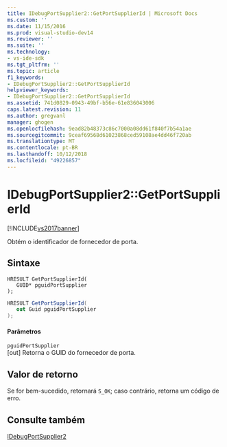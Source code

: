 ```yaml
---
title: IDebugPortSupplier2::GetPortSupplierId | Microsoft Docs
ms.custom: ''
ms.date: 11/15/2016
ms.prod: visual-studio-dev14
ms.reviewer: ''
ms.suite: ''
ms.technology:
- vs-ide-sdk
ms.tgt_pltfrm: ''
ms.topic: article
f1_keywords:
- IDebugPortSupplier2::GetPortSupplierId
helpviewer_keywords:
- IDebugPortSupplier2::GetPortSupplierId
ms.assetid: 741d0829-0943-49bf-b56e-61e836043006
caps.latest.revision: 11
ms.author: gregvanl
manager: ghogen
ms.openlocfilehash: 9ead82b48373c86c7000a08dd61f840f7b54a1ae
ms.sourcegitcommit: 9ceaf69568d61023868ced59108ae4dd46f720ab
ms.translationtype: MT
ms.contentlocale: pt-BR
ms.lasthandoff: 10/12/2018
ms.locfileid: "49226857"
---
```

# <a name="idebugportsupplier2getportsupplierid"></a>IDebugPortSupplier2::GetPortSupplierId
[!INCLUDE[vs2017banner](../../../includes/vs2017banner.md)]

Obtém o identificador de fornecedor de porta.  
  
## <a name="syntax"></a>Sintaxe  
  
```cpp#  
HRESULT GetPortSupplierId(   
   GUID* pguidPortSupplier  
);  
```  
  
```csharp  
HRESULT GetPortSupplierId(   
   out Guid pguidPortSupplier  
);  
```  
  
#### <a name="parameters"></a>Parâmetros  
 `pguidPortSupplier`  
 [out] Retorna o GUID do fornecedor de porta.  
  
## <a name="return-value"></a>Valor de retorno  
 Se for bem-sucedido, retornará `S_OK`; caso contrário, retorna um código de erro.  
  
## <a name="see-also"></a>Consulte também  
 [IDebugPortSupplier2](../../../extensibility/debugger/reference/idebugportsupplier2.md)

